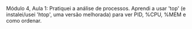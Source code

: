Módulo 4, Aula 1: Pratiquei a análise de processos. Aprendi a usar 'top' (e instalei/usei 'htop', uma versão melhorada) para ver PID, %CPU, %MEM e como ordenar.
